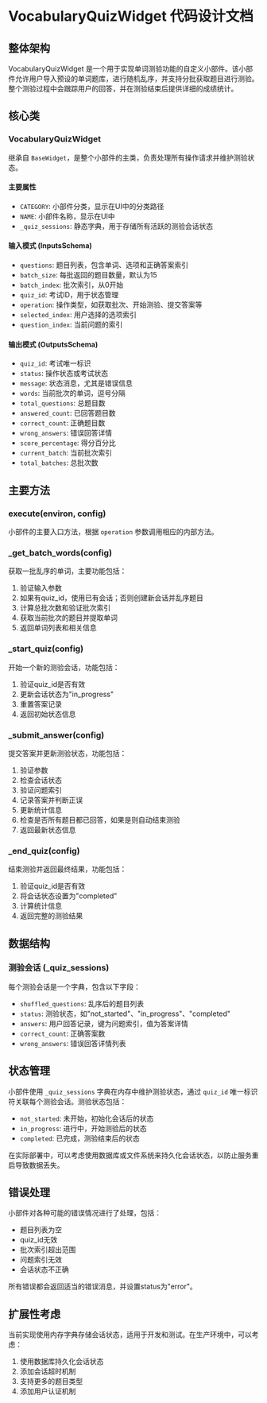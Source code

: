 # VocabularyQuizWidget 代码设计文档

## 整体架构

VocabularyQuizWidget 是一个用于实现单词测验功能的自定义小部件。该小部件允许用户导入预设的单词题库，进行随机乱序，并支持分批获取题目进行测验。整个测验过程中会跟踪用户的回答，并在测验结束后提供详细的成绩统计。

## 核心类

### VocabularyQuizWidget

继承自 `BaseWidget`，是整个小部件的主类，负责处理所有操作请求并维护测验状态。

#### 主要属性

- `CATEGORY`: 小部件分类，显示在UI中的分类路径
- `NAME`: 小部件名称，显示在UI中
- `_quiz_sessions`: 静态字典，用于存储所有活跃的测验会话状态

#### 输入模式 (InputsSchema)

- `questions`: 题目列表，包含单词、选项和正确答案索引
- `batch_size`: 每批返回的题目数量，默认为15
- `batch_index`: 批次索引，从0开始
- `quiz_id`: 考试ID，用于状态管理
- `operation`: 操作类型，如获取批次、开始测验、提交答案等
- `selected_index`: 用户选择的选项索引
- `question_index`: 当前问题的索引

#### 输出模式 (OutputsSchema)

- `quiz_id`: 考试唯一标识
- `status`: 操作状态或考试状态
- `message`: 状态消息，尤其是错误信息
- `words`: 当前批次的单词，逗号分隔
- `total_questions`: 总题目数
- `answered_count`: 已回答题目数
- `correct_count`: 正确题目数
- `wrong_answers`: 错误回答详情
- `score_percentage`: 得分百分比
- `current_batch`: 当前批次索引
- `total_batches`: 总批次数

## 主要方法

### execute(environ, config)

小部件的主要入口方法，根据 `operation` 参数调用相应的内部方法。

### _get_batch_words(config)

获取一批乱序的单词，主要功能包括：
1. 验证输入参数
2. 如果有quiz_id，使用已有会话；否则创建新会话并乱序题目
3. 计算总批次数和验证批次索引
4. 获取当前批次的题目并提取单词
5. 返回单词列表和相关信息

### _start_quiz(config)

开始一个新的测验会话，功能包括：
1. 验证quiz_id是否有效
2. 更新会话状态为"in_progress"
3. 重置答案记录
4. 返回初始状态信息

### _submit_answer(config)

提交答案并更新测验状态，功能包括：
1. 验证参数
2. 检查会话状态
3. 验证问题索引
4. 记录答案并判断正误
5. 更新统计信息
6. 检查是否所有题目都已回答，如果是则自动结束测验
7. 返回最新状态信息

### _end_quiz(config)

结束测验并返回最终结果，功能包括：
1. 验证quiz_id是否有效
2. 将会话状态设置为"completed"
3. 计算统计信息
4. 返回完整的测验结果

## 数据结构

### 测验会话 (_quiz_sessions)

每个测验会话是一个字典，包含以下字段：
- `shuffled_questions`: 乱序后的题目列表
- `status`: 测验状态，如"not_started"、"in_progress"、"completed"
- `answers`: 用户回答记录，键为问题索引，值为答案详情
- `correct_count`: 正确答案数
- `wrong_answers`: 错误回答详情列表

## 状态管理

小部件使用 `_quiz_sessions` 字典在内存中维护测验状态，通过 `quiz_id` 唯一标识符关联每个测验会话。测验状态包括：

- `not_started`: 未开始，初始化会话后的状态
- `in_progress`: 进行中，开始测验后的状态
- `completed`: 已完成，测验结束后的状态

在实际部署中，可以考虑使用数据库或文件系统来持久化会话状态，以防止服务重启导致数据丢失。

## 错误处理

小部件对各种可能的错误情况进行了处理，包括：
- 题目列表为空
- quiz_id无效
- 批次索引超出范围
- 问题索引无效
- 会话状态不正确

所有错误都会返回适当的错误消息，并设置status为"error"。

## 扩展性考虑

当前实现使用内存字典存储会话状态，适用于开发和测试。在生产环境中，可以考虑：
1. 使用数据库持久化会话状态
2. 添加会话超时机制
3. 支持更多的题目类型
4. 添加用户认证机制 